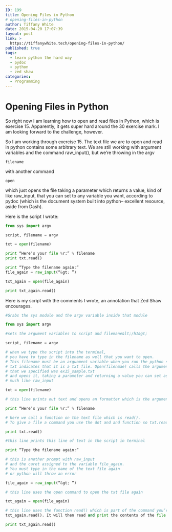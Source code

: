 ```yaml
---
ID: 199
title: Opening Files in Python
# opening-files-in-python
author: Tiffany White
date: 2015-04-20 17:07:39
layout: post
link: >
  https://tiffanywhite.tech/opening-files-in-python/
published: true
tags:
  - learn python the hard way
  - pydoc
  - python
  - zed shaw
categories:
  - Programming
---
```

<h1>Opening Files in Python</h1>

So right now I am learning how to open and read files in Python, which is exercise 15. Apparently, it gets super hard around the 30 exercise mark. I am looking forward to the challenge, however.

So I am working through exercise 15. The text file we are to open and read in python contains some arbitrary text. We are still working with argument variables and the command raw_input(), but we’re throwing in the argv

`filename`

with another command

`open`

which just opens the file taking a parameter which returns a value, kind of like raw_input, that you can set to any variable you want, according to pydoc (which is the document system built into python– excellent resource, aside from Dash).

Here is the script I wrote:

```python
from sys import argv

script, filename = argv

txt = open(filename)

print “Here’s your file %r:” % filename
print txt.read()

print “Type the filename again:”
file_again = raw_input(“&gt; ”)

txt_again = open(file_again)

print txt_again.read()
```

Here is my script with the comments I wrote, an annotation that Zed Shaw encourages.

```python
#Grabs the sys module and the argv variable inside that module

from sys import argv

#sets the argument variables to script and filemane&lt;/h1&gt;

script, filename = argv

# when we type the script into the terminal, 
# you have to type in the filename as well that you want to open. 
# This filename must be an arguement variable when you run the python script. 
# txt indicates that it is a txt file. Open(filenmae) calls the argument variable 
# that we specified was ex15_sample.txt 
# and opens it, taking a parameter and returning a value you can set as your own value, 
# much like raw_input

txt = open(filename)

# this line prints out text and opens an formatter which is the argument variable filename.

print “Here’s your file %r:” % filename

# here we call a function on the text file which is read(). 
# To give a file a command you use the dot and and function so txt.read() opens the file without getting any parameters.

print txt.read()

#this line prints this line of text in the script in terminal

print “Type the filename again:”

# this is another prompt with raw_input 
# and the caret assigned to the variable file_again. 
# You must type in the name of the text file again 
# or python will throw an error

file_again = raw_input(“&gt; ”)

# this line uses the open command to open the txt file again

txt_again = open(file_again)

# this line uses the function read() which is part of the command you’re giving the file
txt_again.read(). It will then read and print the contents of the file.

print txt_again.read()
```